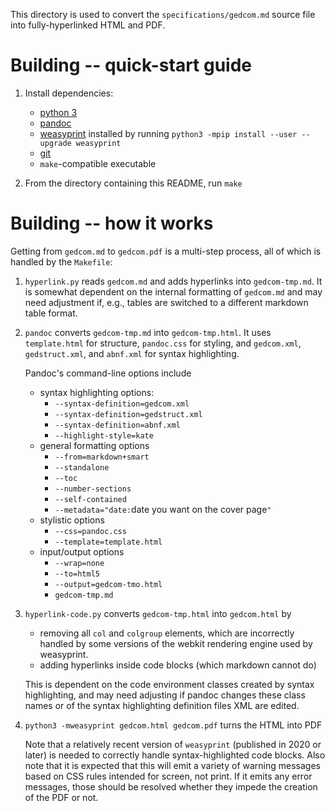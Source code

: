 This directory is used to convert the `specifications/gedcom.md` source file into fully-hyperlinked HTML and PDF.

# Building -- quick-start guide

1. Install dependencies:

    - [python 3](https://python.org)
    - [pandoc](https://pandoc.org)
    - [weasyprint](https://weasyprint.org) installed by running `python3 -mpip install --user --upgrade weasyprint`
    - [git](https://git-scm.com/)
    - `make`-compatible executable

2. From the directory containing this README, run `make`

# Building -- how it works

Getting from `gedcom.md` to `gedcom.pdf` is a multi-step process, all of which is handled by the `Makefile`:

1. `hyperlink.py` reads `gedcom.md` and adds hyperlinks into `gedcom-tmp.md`. It is somewhat dependent on the internal formatting of `gedcom.md` and may need adjustment if, e.g., tables are switched to a different markdown table format.

2. `pandoc` converts `gedcom-tmp.md` into `gedcom-tmp.html`.
    It uses `template.html` for structure,
    `pandoc.css` for styling,
    and `gedcom.xml`, `gedstruct.xml`, and `abnf.xml` for syntax highlighting.
    
    Pandoc's command-line options include
    
    - syntax highlighting options:
        - `--syntax-definition=gedcom.xml`
        - `--syntax-definition=gedstruct.xml`
        - `--syntax-definition=abnf.xml`
        - `--highlight-style=kate`
    - general formatting options
        - `--from=markdown+smart`
        - `--standalone`
        - `--toc`
        - `--number-sections`
        - `--self-contained`
        - `--metadata="date:`date you want on the cover page`"`
    - stylistic options
        - `--css=pandoc.css`
        - `--template=template.html`
    - input/output options
        - `--wrap=none`
        - `--to=html5`
        - `--output=gedcom-tmo.html`
        - `gedcom-tmp.md`

3. `hyperlink-code.py` converts `gedcom-tmp.html` into `gedcom.html` by
    
    - removing all `col` and `colgroup` elements, which are incorrectly handled by some versions of the webkit rendering engine used by weasyprint.
    - adding hyperlinks inside code blocks (which markdown cannot do)
    
    This is dependent on the code environment classes created by syntax highlighting, and may need adjusting if pandoc changes these class names or of the syntax highlighting definition files XML are edited.

4. `python3 -mweasyprint gedcom.html gedcom.pdf` turns the HTML into PDF
    
    Note that a relatively recent version of `weasyprint` (published in 2020 or later) is needed to correctly handle syntax-highlighted code blocks.
    Also note that it is expected that this will emit a variety of warning messages based on CSS rules intended for screen, not print. If it emits any error messages, those should be resolved whether they impede the creation of the PDF or not.

